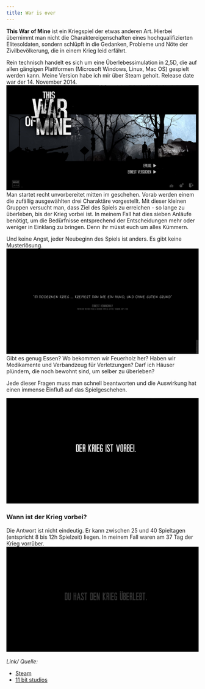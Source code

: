 ```yaml
---
title: War is over
---
```


**This War of Mine** ist ein Kriegspiel der etwas anderen Art. Hierbei übernimmt man nicht die Charaktereigenschaften eines hochqualifizierten Elitesoldaten, sondern schlüpft in die Gedanken, Probleme und Nöte der Zivilbevölkerung, die in einem Krieg leid erfährt.

Rein technisch handelt es sich um eine Überlebessimulation in 2,5D, die auf allen gängigen Plattformen (Microsoft Windows, Linux, Mac OS) gespielt werden kann. Meine Version habe ich mir über Steam geholt. Release date war der 14. November 2014.
![2014 12 14 00004 1](images/posts/2014-12-14/2014-12-14_00004-1.jpg)
Man startet recht unvorbereitet mitten im geschehen. Vorab werden einem die zufällig ausgewählten drei Charaktäre vorgestellt. Mit dieser kleinen Gruppen versucht man, dass Ziel des Spiels zu erreichen - so lange zu überleben, bis der Krieg vorbei ist.
In meinem Fall hat dies sieben Anläufe benötigt, um die Bedürfnisse entsprechend der Entscheidungen mehr oder weniger in Einklang zu bringen. Denn ihr müsst euch um alles Kümmern. 

Und keine Angst, jeder Neubeginn des Spiels ist anders. Es gibt keine Musterlösung.
![2014 12 14 00003](images/posts/2014-12-14/2014-12-14_00003.jpg)
Gibt es genug Essen? Wo bekommen wir Feuerholz her? Haben wir Medikamente und Verbandzeug für Verletzungen? Darf ich Häuser plündern, die noch bewohnt sind, um selber zu überleben? 

Jede dieser Fragen muss man schnell beantworten und die Auswirkung hat einen immense Einfluß auf das Spielgeschehen.

![2014 12 14 00001 1 1](images/posts/2014-12-14/2014-12-14_00001-1-1.jpg)
### Wann ist der Krieg vorbei? ###
Die Antwort ist nicht eindeutig. Er kann zwischen 25 und 40 Spieltagen (entspricht 8 bis 12h Spielzeit) liegen. In meinem Fall waren am 37 Tag der Krieg vorrüber. 
![2014 12 14 00002 1](images/posts/2014-12-14/2014-12-14_00002-1.jpg)

*Link/ Quelle:*

- [Steam](http://store.steampowered.com/app/282070/) 
- [11 bit studios](http://www.11bitstudios.com/games/16/this-war-of-mine)
